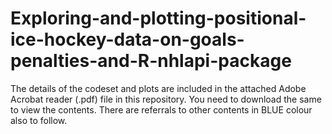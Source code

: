 # Exploring-and-plotting-positional-ice-hockey-data-on-goals-penalties-and-R-nhlapi-package

The details of the codeset and plots are included in the attached Adobe Acrobat reader (.pdf) file in this repository. 
You need to download the same to view the contents. There are referrals to other contents in BLUE colour also to follow.
